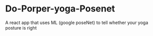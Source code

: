 # Do-Porper-yoga-Posenet
 A react app that uses ML (google poseNet)  to tell whether your yoga posture is right
